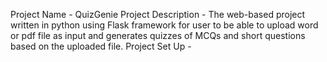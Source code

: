 Project Name - QuizGenie
Project Description - The web-based project written in python using Flask framework for user to be able to upload word or pdf file as input and generates quizzes of MCQs and short questions based on the uploaded file.
Project Set Up - 
